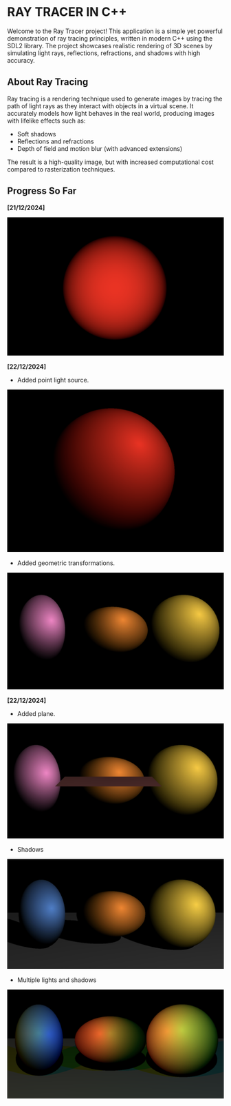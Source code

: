 # RAY TRACER IN C++

Welcome to the Ray Tracer project! This application is a simple yet powerful demonstration of ray tracing principles, written in modern C++ using the SDL2 library. The project showcases realistic rendering of 3D scenes by simulating light rays, reflections, refractions, and shadows with high accuracy.

## About Ray Tracing
Ray tracing is a rendering technique used to generate images by tracing the path of light rays as they interact with objects in a virtual scene. It accurately models how light behaves in the real world, producing images with lifelike effects such as:

- Soft shadows
- Reflections and refractions
- Depth of field and motion blur (with advanced extensions)

The result is a high-quality image, but with increased computational cost compared to rasterization techniques.

## Progress So Far
**[21/12/2024]**

![Ray Tracer Example](./public/sphere-1.png)

**[22/12/2024]** 
- Added point light source.

![Ray Tracer Example](./public/sphere-2.png)


- Added geometric transformations.

![Ray Tracer Example](./public/sphere-3.png)

**[22/12/2024]** 
- Added plane.

![Ray Tracer Example](./public/image-4.png)

- Shadows

![Ray Tracer Example](./public/image-5.png)

- Multiple lights and shadows

![Ray Tracer Example](./public/image-6.png)